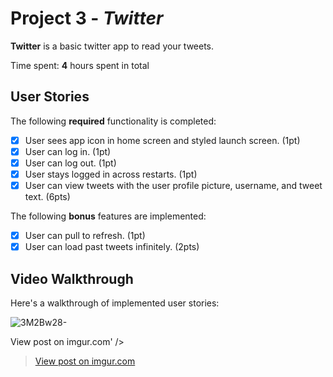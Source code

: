 # Project 3 - *Twitter*

**Twitter** is a basic twitter app to read your tweets.

Time spent: **4** hours spent in total

## User Stories

The following **required** functionality is completed:

- [x] User sees app icon in home screen and styled launch screen. (1pt)
- [x] User can log in. (1pt)
- [x] User can log out. (1pt)
- [x] User stays logged in across restarts. (1pt)
- [x] User can view tweets with the user profile picture, username, and tweet text. (6pts)

The following **bonus** features are implemented:

- [x] User can pull to refresh. (1pt)
- [x] User can load past tweets infinitely. (2pts)

## Video Walkthrough

Here's a walkthrough of implemented user stories:

![3M2Bw28-](https://user-images.githubusercontent.com/42979064/109275432-f0e86680-783e-11eb-91ba-efc8dff63479.gif)


View post on imgur.com</a></blockquote><script async src="//s.imgur.com/min/embed.js" charset="utf-8"></script>' />

<blockquote class="imgur-embed-pub" lang="en" data-id="US3PLXi"><a href="https://imgur.com/US3PLXi">View post on imgur.com</a></blockquote><script async src="//s.imgur.com/min/embed.js" charset="utf-8"></script>


